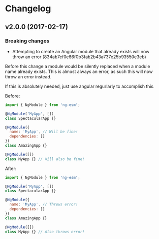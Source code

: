# Changelog

## v2.0.0 (2017-02-17)

### Breaking changes

* Attempting to create an Angular module that already exists will now throw an error (834ab7cf0e66f0b3fab2b43a737e25b93550e3eb)

Before this change a module would be silently replaced when a module name already exists.
This is almost always an error, as such this will now throw an error instead.

If this is absolutely needed, just use angular regurlarly to accomplish this.

Before:
```javascript
import { NgModule } from 'ng-esm';

@NgModule('MyApp', [])
class SpectacularApp {}

@NgModule({
  name: 'MyApp', // Will be fine!
  dependencies: []
})
class AmazingApp {}

@NgModule([])
class MyApp {} // Will also be fine!
```

After:
```javascript
import { NgModule } from 'ng-esm';

@NgModule('MyApp', [])
class SpectacularApp {}

@NgModule({
  name: 'MyApp', // Throws error!
  dependencies: []
})
class AmazingApp {}

@NgModule([])
class MyApp {} // Also throws error!
```
